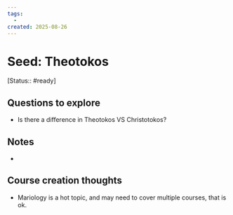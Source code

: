 ```yaml
---
tags:
  - 
created: 2025-08-26
---
```


# Seed: Theotokos
[Status:: #ready]
## Questions to explore
- Is there a difference in Theotokos VS Christotokos? 

## Notes
- 
## Course creation thoughts
- Mariology is a hot topic, and may need to cover multiple courses, that is ok. 


